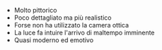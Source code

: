 - Molto pittorico
- Poco dettagliato ma più realistico
- Forse non ha utilizzato la camera ottica
- La luce fa intuire l'arrivo di maltempo imminente
- Quasi moderno ed emotivo